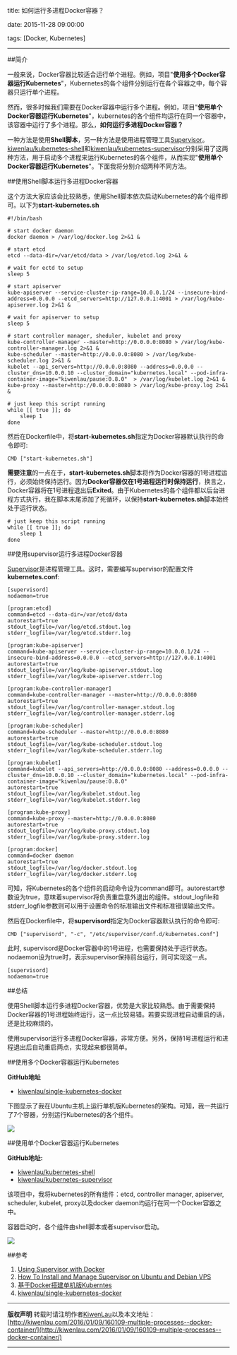 title: 如何运行多进程Docker容器？

date: 2015-11-28 09:00:00

tags: [Docker, Kubernetes]

---

##简介

一般来说，Docker容器比较适合运行单个进程。例如，项目"**使用多个Docker容器运行Kubernetes**"，Kubernetes的各个组件分别运行在各个容器之中，每个容器只运行单个进程。

然而，很多时候我们需要在Docker容器中运行多个进程。例如，项目"**使用单个Docker容器运行Kubernetes**"，kubernetes的各个组件均运行在同一个容器中，该容器中运行了多个进程。那么，**如何运行多进程Docker容器？**

一种方法是使用**Shell脚本**，另一种方法是使用进程管理工具[Supervisor](http://supervisord.org/)。[kiwenlau/kubernetes-shell](https://github.com/kiwenlau/kubernetes-shell)和[kiwenlau/kubernetes-supervisor](https://github.com/kiwenlau/kubernetes-supervisor)分别采用了这两种方法，用于启动多个进程来运行Kubernetes的各个组件，从而实现"**使用单个Docker容器运行Kubernetes**"。下面我将分别介绍两种不同方法。

##使用Shell脚本运行多进程Docker容器

这个方法大家应该会比较熟悉，使用Shell脚本依次启动Kubernetes的各个组件即可。以下为**start-kubernetes.sh**

```
#!/bin/bash

# start docker daemon
docker daemon > /var/log/docker.log 2>&1 &

# start etcd
etcd --data-dir=/var/etcd/data > /var/log/etcd.log 2>&1 &

# wait for ectd to setup
sleep 5

# start apiserver
kube-apiserver --service-cluster-ip-range=10.0.0.1/24 --insecure-bind-address=0.0.0.0 --etcd_servers=http://127.0.0.1:4001 > /var/log/kube-apiserver.log 2>&1 &

# wait for apiserver to setup
sleep 5

# start controller manager, sheduler, kubelet and proxy
kube-controller-manager --master=http://0.0.0.0:8080 > /var/log/kube-controller-manager.log 2>&1 &
kube-scheduler --master=http://0.0.0.0:8080 > /var/log/kube-scheduler.log 2>&1 &
kubelet --api_servers=http://0.0.0.0:8080 --address=0.0.0.0 --cluster_dns=10.0.0.10 --cluster_domain="kubernetes.local" --pod-infra-container-image="kiwenlau/pause:0.8.0"  > /var/log/kubelet.log 2>&1 &
kube-proxy --master=http://0.0.0.0:8080 > /var/log/kube-proxy.log 2>&1 &

# just keep this script running
while [[ true ]]; do
	sleep 1
done
```

然后在Dockerfile中，将**start-kubernetes.sh**指定为Docker容器默认执行的命令即可:

```
CMD ["start-kubernetes.sh"]
```

**需要注意**的一点在于，**start-kubernetes.sh**脚本将作为Docker容器的1号进程运行，必须始终保持运行。因为**Docker容器仅在1号进程运行时保持运行**，换言之，Docker容器将在1号进程退出后**Exited**。由于Kubernetes的各个组件都以后台进程方式执行，我在脚本末尾添加了死循环，以保持**start-kubernetes.sh**脚本始终处于运行状态。

```
# just keep this script running
while [[ true ]]; do
	sleep 1
done
```

##使用supervisor运行多进程Docker容器

[Supervisor](http://supervisord.org/)是进程管理工具。这时，需要编写supervisor的配置文件**kubernetes.conf**:

```
[supervisord]
nodaemon=true

[program:etcd]
command=etcd --data-dir=/var/etcd/data
autorestart=true
stdout_logfile=/var/log/etcd.stdout.log
stderr_logfile=/var/log/etcd.stderr.log

[program:kube-apiserver]
command=kube-apiserver --service-cluster-ip-range=10.0.0.1/24 --insecure-bind-address=0.0.0.0 --etcd_servers=http://127.0.0.1:4001
autorestart=true
stdout_logfile=/var/log/kube-apiserver.stdout.log
stderr_logfile=/var/log/kube-apiserver.stderr.log

[program:kube-controller-manager]
command=kube-controller-manager --master=http://0.0.0.0:8080
autorestart=true
stdout_logfile=/var/log/controller-manager.stdout.log
stderr_logfile=/var/log/controller-manager.stderr.log

[program:kube-scheduler]
command=kube-scheduler --master=http://0.0.0.0:8080
autorestart=true
stdout_logfile=/var/log/kube-scheduler.stdout.log
stderr_logfile=/var/log/kube-scheduler.stderr.log

[program:kubelet]
command=kubelet --api_servers=http://0.0.0.0:8080 --address=0.0.0.0 --cluster_dns=10.0.0.10 --cluster_domain="kubernetes.local" --pod-infra-container-image="kiwenlau/pause:0.8.0"
autorestart=true
stdout_logfile=/var/log/kubelet.stdout.log
stderr_logfile=/var/log/kubelet.stderr.log

[program:kube-proxy]
command=kube-proxy --master=http://0.0.0.0:8080
autorestart=true
stdout_logfile=/var/log/kube-proxy.stdout.log
stderr_logfile=/var/log/kube-proxy.stderr.log

[program:docker]
command=docker daemon
autorestart=true
stdout_logfile=/var/log/docker.stdout.log
stderr_logfile=/var/log/docker.stderr.log
```

可知，将Kubernetes的各个组件的启动命令设为command即可。autorestart参数设为true，意味着supervisor将负责重启意外退出的组件。stdout_logfile和stderr_logfile参数则可以用于设置命令的标准输出文件和标准错误输出文件。

然后在Dockerfile中，将**supervisord**指定为Docker容器默认执行的命令即可:

```
CMD ["supervisord", "-c", "/etc/supervisor/conf.d/kubernetes.conf"]
```

此时, supervisord是Docker容器中的1号进程，也需要保持处于运行状态。nodaemon设为true时，表示supervisor保持前台运行，则可实现这一点。

```
[supervisord]
nodaemon=true
```



##总结

使用Shell脚本运行多进程Docker容器，优势是大家比较熟悉。由于需要保持Docker容器的1号进程始终运行，这一点比较易错。若要实现进程自动重启的话，还是比较麻烦的。

使用supervisor运行多进程Docker容器，非常方便。另外，保持1号进程运行和进程退出后自动重启两点，实现起来都很简单。


##使用多个Docker容器运行Kubernetes

**GitHub地址**

- [kiwenlau/single-kubernetes-docker](https://github.com/kiwenlau/single-kubernetes-docker)

下图显示了我在Ubuntu主机上运行单机版Kubernetes的架构。可知，我一共运行了7个容器，分别运行Kubernetes的各个组件。

![](/image/160109/single-kubernetes-docker.png)

##使用单个Docker容器运行Kubernetes

**GitHub地址:**

- [kiwenlau/kubernetes-shell](https://github.com/kiwenlau/kubernetes-shell)
- [kiwenlau/kubernetes-supervisor](https://github.com/kiwenlau/kubernetes-supervisor)

该项目中，我将kubernetes的所有组件：etcd, controller manager, apiserver, scheduler, kubelet, proxy以及docker daemon均运行在同一个Docker容器之中。

容器启动时，各个组件由shell脚本或者supervisor启动。

![](/image/160109/kubernetes-shell-supervisor.png)

##参考
1. [Using Supervisor with Docker](https://docs.docker.com/engine/articles/using_supervisord/)
2. [How To Install and Manage Supervisor on Ubuntu and Debian VPS](https://www.digitalocean.com/community/tutorials/how-to-install-and-manage-supervisor-on-ubuntu-and-debian-vps)
3. [基于Docker搭建单机版Kuberntes](http://kiwenlau.com/2015/11/28/151128-single-kubernetes-docker/)
4. [kiwenlau/single-kubernetes-docker](https://github.com/kiwenlau/single-kubernetes-docker)


***
**版权声明**
转载时请注明作者[KiwenLau](http://kiwenlau.com/)以及本文地址：
[http://kiwenlau.com/2016/01/09/160109-multiple-processes--docker-container/](http://kiwenlau.com/2016/01/09/160109-multiple-processes--docker-container/)
***








